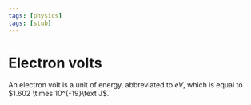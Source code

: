 ```yaml
---
tags: [physics]
tags: [stub]
---
```


# Electron volts
An electron volt is a unit of energy, abbreviated to _eV_, which is equal to $1.602 \times 10^{-19}\text J$.